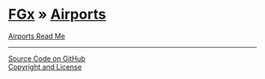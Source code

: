 [FGx](../index.html ) &raquo; [Airports]( ../index.html ) 
=========================================================

<p id=rm >
	<a href=JavaScript:displayPage("readme.md",rm); >Airports Read Me</a>
</p>

<!--
<p id=abc >
	<a href=JavaScript:displayPage("test-folder-abc/readme.md",abc); >test-folder-abc Read Me</a>
</p>


<p id=def >
	<a href=JavaScript:displayPage("test-folder-def/readme.md",def); >test-folder-def Read Me</a>
</p>
-->

****

[Source Code on GitHub]( https://github.com/fgx/fgx.github.io )  
[Copyright and License]( https://github.com/fgx/fgx.github.io/blob/master/fgx-copyright-notice-and-license.md )